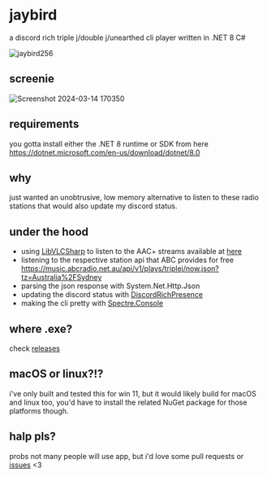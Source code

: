 # jaybird
a discord rich triple j/double j/unearthed cli player written in .NET 8 C#

![jaybird256](https://github.com/uncleLukie/jaybird/assets/22523084/3cbad2ec-72e2-46bf-a7af-761bc199c65c)

## screenie
![Screenshot 2024-03-14 170350](https://github.com/uncleLukie/jaybird/assets/22523084/9eb4564d-2aff-4ee2-a9f7-bdab8058e743)

## requirements
you gotta install either the .NET 8 runtime or SDK from here https://dotnet.microsoft.com/en-us/download/dotnet/8.0

## why
just wanted an unobtrusive, low memory alternative to listen to these radio stations that would also update my discord status.


## under the hood
- using [LibVLCSharp](https://www.nuget.org/packages/LibVLCSharp) to listen to the AAC+ streams available at [here](https://help.abc.net.au/hc/en-us/articles/4402927208079-Where-can-I-find-direct-stream-URLs-for-ABC-Radio-stations)
- listening to the respective station api that ABC provides for free https://music.abcradio.net.au/api/v1/plays/triplej/now.json?tz=Australia%2FSydney
- parsing the json response with System.Net.Http.Json
- updating the discord status with [DiscordRichPresence](https://github.com/Lachee/discord-rpc-csharp)
- making the cli pretty with [Spectre.Console](https://www.nuget.org/packages/Spectre.Console)


## where .exe?
check [releases](https://github.com/uncleLukie/jaybird/releases)


## macOS or linux?!?
i've only built and tested this for win 11, but it would likely build for macOS and linux too, you'd have to install the related NuGet package for those platforms though.


## halp pls?
probs not many people will use app, but i'd love some pull requests or [issues](https://github.com/uncleLukie/jaybird/issues) <3
